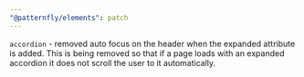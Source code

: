 ```yaml
---
"@patternfly/elements": patch
---
```


`accordion` - removed auto focus on the header when the expanded attribute is added. This is being removed so that if a page loads with an expanded accordion it does not scroll the user to it automatically.
